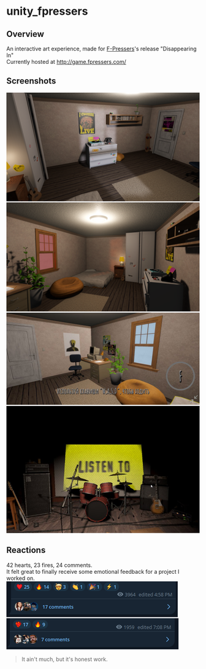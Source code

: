 # unity_fpressers
## Overview
An interactive art experience, made for [F-Pressers](https://fpressers.com/)'s release "Disappearing In" <br>
Currently hosted at http://game.fpressers.com/

## Screenshots
![Morning Screenshot](/Docs/shot_morning.png)
![Evening Screenshot](/Docs/shot_evening.png)
![Mobile Screenshot](/Docs/shot_mobile.png)
![Hidden Ending Screenshot](/Docs/shot_stage.png)

## Reactions
42 hearts, 23 fires, 24 comments.<br>
It felt great to finally receive some emotional feedback for a project I worked on.<br>
![Reaction 1](/Docs/reactions_1.png)
![Reaction 2](/Docs/reactions_2.png)
> It ain't much, but it's honest work.